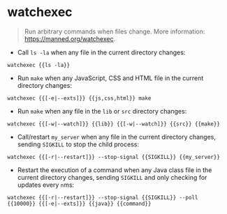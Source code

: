 # watchexec

> Run arbitrary commands when files change.
> More information: <https://manned.org/watchexec>.

- Call `ls -la` when any file in the current directory changes:

`watchexec {{ls -la}}`

- Run `make` when any JavaScript, CSS and HTML file in the current directory changes:

`watchexec {{[-e|--exts]}} {{js,css,html}} make`

- Run `make` when any file in the `lib` or `src` directory changes:

`watchexec {{[-w|--watch]}} {{lib}} {{[-w|--watch]}} {{src}} {{make}}`

- Call/restart `my_server` when any file in the current directory changes, sending `SIGKILL` to stop the child process:

`watchexec {{[-r|--restart]}} --stop-signal {{SIGKILL}} {{my_server}}`

- Restart the execution of a command when any Java class file in the current directory changes, sending `SIGKILL` and only checking for updates every `n`ms:

`watchexec {{[-r|--restart]}} --stop-signal {{SIGKILL}} --poll {{10000}} {{[-e|--exts]}} {{java}} {{command}}`
